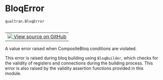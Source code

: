 # BloqError
`qualtran.BloqError`


<table class="tfo-notebook-buttons tfo-api nocontent" align="left">
<td>
  <a target="_blank" href="https://github.com/quantumlib/cirq-qubitization/blob/main/qualtran/_infra/composite_bloq.py#L539-L545">
    <img src="https://www.tensorflow.org/images/GitHub-Mark-32px.png" />
    View source on GitHub
  </a>
</td>
</table>



A value error raised when CompositeBloq conditions are violated.

<!-- Placeholder for "Used in" -->

This error is raised during bloq building using `BloqBuilder`, which checks
for the validity of registers and connections during the building process. This error is
also raised by the validity assertion functions provided in this module.

